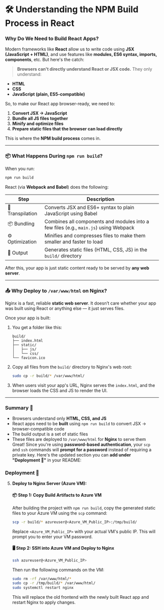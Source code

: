 # 🛠️ Understanding the NPM Build Process in React

### Why Do We Need to Build React Apps?

Modern frameworks like **React** allow us to write code using **JSX (JavaScript + HTML)**, and use features like **modules, ES6 syntax, imports, components**, etc. But here's the catch:

> **Browsers can't directly understand React or JSX code.**
> They only understand:

* **HTML**
* **CSS**
* **JavaScript (plain, ES5-compatible)**

So, to make our React app browser-ready, we need to:

1. **Convert JSX → JavaScript**
2. **Bundle all JS files together**
3. **Minify and optimize files**
4. **Prepare static files that the browser can load directly**

This is where the **NPM build process** comes in.

---

### 📦 What Happens During `npm run build`?

When you run:

```bash
npm run build
```

React (via **Webpack and Babel**) does the following:

| Step             | Description                                                                          |
| ---------------- | ------------------------------------------------------------------------------------ |
| 🔄 Transpilation | Converts JSX and ES6+ syntax to plain JavaScript using Babel                         |
| 📦 Bundling      | Combines all components and modules into a few files (e.g., `main.js`) using Webpack |
| ⚙️ Optimization  | Minifies and compresses files to make them smaller and faster to load                |
| 📁 Output        | Generates static files (HTML, CSS, JS) in the `build/` directory                     |

After this, your app is just static content ready to be served by **any web server**.

---

### 📤 Why Deploy to `/var/www/html` on Nginx?

Nginx is a fast, reliable **static web server**. It doesn’t care whether your app was built using React or anything else — it just serves files.

Once your app is built:

1. You get a folder like this:

   ```
   build/
   ├── index.html
   ├── static/
   │   ├── js/
   │   └── css/
   └── favicon.ico
   ```

2. Copy all files from the `build/` directory to Nginx's web root:

   ```bash
   sudo cp -r build/* /var/www/html/
   ```

3. When users visit your app's URL, Nginx serves the `index.html`, and the browser loads the CSS and JS to render the UI.

---

### Summary 📘

* Browsers understand only **HTML, CSS, and JS**
* React apps need to be **built** using `npm run build` to convert JSX → browser-compatible code
* The build output is a set of static files
* These files are deployed to `/var/www/html` for **Nginx** to serve them
Great! Since you're using **password-based authentication**, your `scp` and `ssh` commands will **prompt for a password** instead of requiring a private key. Here's the updated section you can **add under "Deployment 🚀"** in your README:


### Deployment 🚀

5. **Deploy to Nginx Server (Azure VM):**

   #### 📦 Step 1: Copy Build Artifacts to Azure VM

   After building the project with `npm run build`, copy the generated static files to your Azure VM using the `scp` command:

   ```bash
   scp -r build/* azureuser@<Azure_VM_Public_IP>:/tmp/build/
   ```

   Replace `<Azure_VM_Public_IP>` with your actual VM's public IP. This will prompt you to enter your VM password.

   #### 🖥️ Step 2: SSH into Azure VM and Deploy to Nginx

   ```bash
   ssh azureuser@<Azure_VM_Public_IP>
   ```

   Then run the following commands on the VM:

   ```bash
   sudo rm -rf /var/www/html/*
   sudo cp -r /tmp/build/* /var/www/html/
   sudo systemctl restart nginx
   ```

   This will replace the old frontend with the newly built React app and restart Nginx to apply changes.